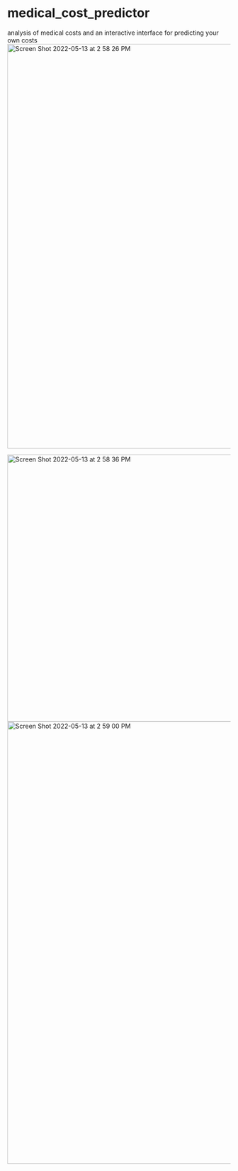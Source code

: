 # medical_cost_predictor
analysis of medical costs and an interactive interface for predicting your own costs
<img width="913" alt="Screen Shot 2022-05-13 at 2 58 26 PM" src="https://user-images.githubusercontent.com/98672738/168394810-ea6a4b35-b099-46bd-bf05-1ef66808a0f5.png">


<img width="602" alt="Screen Shot 2022-05-13 at 2 58 36 PM" src="https://user-images.githubusercontent.com/98672738/168394821-6252383f-07dd-41a4-bd96-723660fa3f52.png">


<img width="999" alt="Screen Shot 2022-05-13 at 2 59 00 PM" src="https://user-images.githubusercontent.com/98672738/168394835-3d50db62-a0b9-41f3-ad9c-43a68465e837.png">
